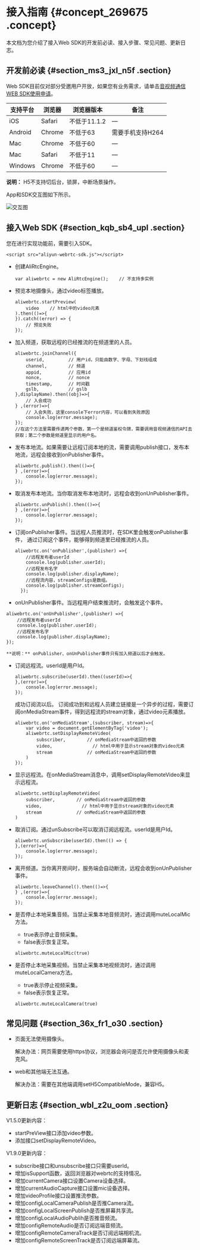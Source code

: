 # 接入指南 {#concept_269675 .concept}

本文档为您介绍了接入Web SDK的开发前必读、接入步骤、常见问题、更新日志。

## 开发前必读 {#section_ms3_jxl_n5f .section}

Web SDK目前仅对部分受邀用户开放，如果您有业务需求，请单击[音视频通信WEB SDK使用申请](https://page.aliyun.com/form/act878195301/index.htm)。

|支持平台|浏览器|浏览器版本|备注|
|----|---|-----|--|
|iOS|Safari|不低于11.1.2|—|
|Android|Chrome|不低于63|需要手机支持H264|
|Mac|Chrome|不低于60|—|
|Mac|Safari|不低于11|—|
|Windows|Chrome|不低于60|—|

**说明：** H5不支持切后台，锁屏，中断场景操作。

App和SDK交互图如下所示。

![交互图](http://static-aliyun-doc.oss-cn-hangzhou.aliyuncs.com/assets/img/170941/156473028947688_zh-CN.png)

## 接入Web SDK {#section_kqb_sb4_upl .section}

您在进行实现功能前，需要引入SDK。

``` {#codeblock_mz1_cim_7v7}
<script src="aliyun-webrtc-sdk.js"></script>
```

-   创建AliRtcEngine。

    ``` {#codeblock_dih_rro_isw}
    var aliwebrtc = new AliRtcEngine();    // 不支持多实例
    ```

-   预览本地摄像头，通过video标签播放。

    ``` {#codeblock_i29_7xy_cag}
    aliwebrtc.startPreview(
        video    // html中的video元素
    ).then(()=>{
    }).catch((error) => {
        // 预览失败
    });
    ```

-   加入频道，获取远程的已经推流的在频道里的人员。

    ``` {#codeblock_k1r_qj6_an3}
    aliwebrtc.joinChannel({
        userid,         // 用户id，只能由数字、字母、下划线组成
        channel,        // 频道
        appid,          // 应用id
        nonce,          // nonce
        timestamp,      // 时间戳
        gslb,           // gslb
    },displayName).then((obj)=>{
        // 入会成功
    } ,(error)=>{
        // 入会失败，这里console下error内容，可以看到失败原因
        console.log(error.message);
    });
    //在这个方法里需要传递两个参数，第一个是频道鉴权令牌，需要调用音视频通信的API去获取；第二个参数是频道里显示的用户名。
    ```

-   发布本地流。如果需要让远程订阅本地的流，需要调用publish接口，发布本地流，远程会接收到onPublisher事件。

    ``` {#codeblock_ei0_nu4_b0z}
    aliwebrtc.publish().then(()=>{
    } ,(error)=>{
        console.log(error.message);
    });
    ```

-   取消发布本地流。当你取消发布本地流时，远程会收到onUnPublisher事件。

    ``` {#codeblock_mxm_3p2_x8g}
    aliwebrtc.unPublish().then(()=>{
    } ,(error)=>{
        console.log(error.message);
    });
    ```

-   订阅onPublisher事件。当远程人员推流时，在SDK里会触发onPublisher事件， 通过订阅这个事件，能够得到频道里已经推流的人员。

    ``` {#codeblock_zuw_jfn_nvq}
    aliwebrtc.on('onPublisher',(publisher) =>{
        //远程发布者userId
        console.log(publisher.userId);
        //远程发布名字
        console.log(publisher.displayName);
        //远程流内容，streamConfigs是数组。
        console.log(publisher.streamConfigs);
      });
    ```

-   onUnPublisher事件。当远程用户结束推流时，会触发这个事件。

``` {#codeblock_qag_8qn_igh}
aliwebrtc.on('onUnPublisher',(publisher) =>{
    //远程发布者userId
    console.log(publisher.userId);
    //远程发布名字
    console.log(publisher.displayName);
});
```

    **说明：** onPublisher、onUnPublisher事件只有加入频道以后才会触发。

-   订阅远程流。userId是用户Id。

    ``` {#codeblock_efh_u4x_x5e}
    aliwebrtc.subscribe(userId).then((userId)=>{
    },(error)=>{
        console.log(error.message);
    });
    ```

    成功订阅流以后。 订阅成功到和远程人员建立链接是一个异步的过程，需要订阅onMediaStream事件，得到远程流的stream对象，通过video元素播放。

    ``` {#codeblock_19p_k1v_thw}
    aliwebrtc.on('onMediaStream',(subscriber, stream)=>{
        var video = document.getElementByTag('video');
        aliwebrtc.setDisplayRemoteVideo(
            subscriber,        // onMediaStream中返回的参数
            video,               // html中用于显示stream对象的video元素
            stream             // onMediaStream中返回的参数
        )
    });
    ```

-   显示远程流。在onMediaStream消息中，调用setDisplayRemoteVideo来显示远程流。

    ``` {#codeblock_dc1_5w1_y92}
    aliwebrtc.setDisplayRemoteVideo(
        subscriber,        // onMediaStream中返回的参数
        video,               // html中用于显示stream对象的video元素
        stream             // onMediaStream中返回的参数
    )
    ```

-   取消订阅。通过unSubscribe可以取消订阅远程流。userId是用户Id。

    ``` {#codeblock_mvo_bm2_q67}
    aliwebrtc.unSubscribe(userId).then(() => {
    },(error)=>{
        console.log(error.message);
    });
    ```

-   离开频道。当你离开房间时，服务端会自动断流，远程会收到onUnPublisher事件。

    ``` {#codeblock_qsa_oda_bp4}
    aliwebrtc.leaveChannel().then(()=>{
    } ,(error)=>{
        console.log(error.message);
    });
    ```

-   是否停止本地采集音频。当禁止采集本地音频流时，通过调用muteLocalMic方法。

    -   true表示停止音频采集。
    -   false表示恢复正常。
    ``` {#codeblock_xv2_3gy_a42}
    aliwebrtc.muteLocalMic(true)
    ```

-   是否停止本地采集视频。当禁止采集本地视频流时，通过调用muteLocalCamera方法。

    -   true表示停止视频采集。
    -   false表示恢复正常。
    ``` {#codeblock_jx9_0ov_t46}
    aliwebrtc.muteLocalCamera(true)
    ```


## 常见问题 {#section_36x_fr1_o30 .section}

-   页面无法使用摄像头。

    解决办法：网页需要使用https协议，浏览器会询问是否允许使用摄像头和麦克风。

-   web和其他端无法互通。

    解决办法：需要在其他端调用setH5CompatibleMode，兼容H5。


## 更新日志 {#section_wbl_z2u_oom .section}

V1.5.0更新内容：

-   startPreView接口添加video参数。
-   添加接口setDisplayRemoteVideo。

V1.9.0更新内容：

-   subscribe接口和unsubscribe接口只需要userId。
-   增加isSupport函数，返回浏览器对webrtc的支持情况。
-   增加currentCamera接口设置Camera设备选择。
-   增加currentAudioCapture接口设置mic设备选择。
-   增加videoProfile接口设置推流参数。
-   增加configLocalCameraPublish是否推Camera流。
-   增加configLocalScreenPublish是否推屏幕共享流。
-   增加configLocalAudioPublih是否推音频流。
-   增加configRemoteAudio是否订阅远端音频流。
-   增加configRemoteCameraTrack是否订阅远端相机流。
-   增加configRemoteScreenTrack是否订阅远端屏幕流。

